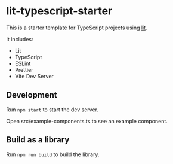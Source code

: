 # lit-typescript-starter

This is a starter template for TypeScript projects using [lit](https://lit.dev/).

It includes:
- Lit
- TypeScript
- ESLint
- Prettier
- Vite Dev Server

## Development

Run `npm start` to start the dev server.

Open src/example-components.ts to see an example component.

## Build as a library

Run `npm run build` to build the library.
